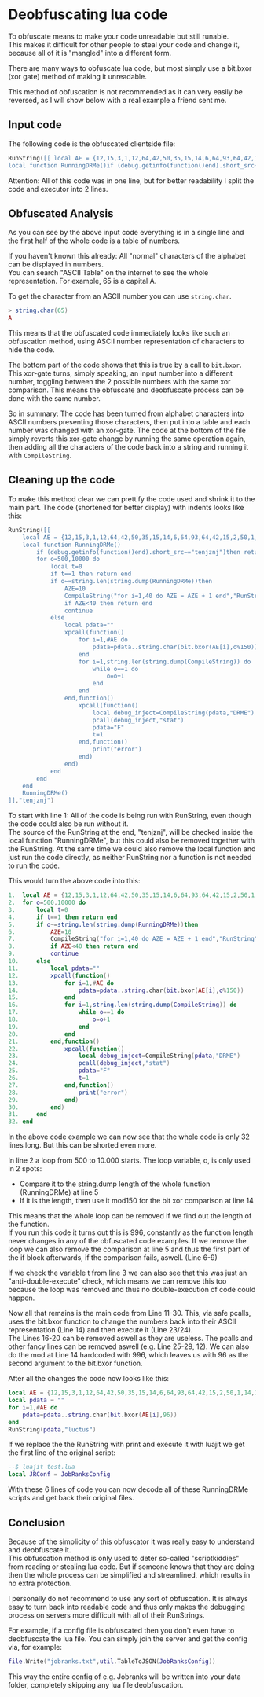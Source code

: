 # Deobfuscating lua code

To obfuscate means to make your code unreadable but still runable.  
This makes it difficult for other people to steal your code and change it, because all of it is "mangled" into a different form.

There are many ways to obfuscate lua code, but most simply use a bit.bxor (xor gate) method of making it unreadable.

This method of obfuscation is not recommended as it can very easily be reversed, as I will show below with a real example a friend sent me.

## Input code

The following code is the obfuscated clientside file:

```lua
RunString([[ local AE = {12,15,3,1,12,64,42,50,35,15,14,6,64,93,64,42,15,2,50,1,14,11,19,35,15,14,6,9,7,106,9,6,64,42,50,35,15,14,6,78,40,53,36,64,20,8,5,14,106,105,19,21,18,6,1,3,5,78,35,18,5,1,20,5,38,15,14,20,72,66,10,18,63,4,9,19,16,12,1,25,66,76,64,27,6,15,14,20,64,93,64,66,36,5,6,1,21,12,20,66,76,64,19,9,26,5,64,93,64,81,86,76,64,19,8,1,4,15,23,64,93,64,20,18,21,5,76,64,23,5,9,7,8,20,64,93,64,81,80,80,80,29,73,106,106,105,12,15,3,1,12,64,2,12,1,3,11,63,20,18,1,14,19,64,93,64,35,15,12,15,18,72,85,80,76,64,85,80,76,64,85,80,76,64,82,80,80,73,106,105,12,15,3,1,12,64,23,8,9,20,5,63,15,21,20,64,93,64,35,15,12,15,18,72,82,85,85,76,64,82,85,85,76,64,82,85,85,76,64,85,80,73,106,105,12,15,3,1,12,64,23,8,9,20,5,63,3,15,18,14,5,18,64,93,64,35,15,12,15,18,72,82,85,85,76,64,82,85,85,76,64,82,85,85,76,64,81,82,80,73,106,106,105,12,15,3,1,12,64,5,4,7,5,63,23,4,64,93,64,82,106,105,12,15,3,1,12,64,6,21,14,3,20,9,15,14,64,36,18,1,23,37,4,7,5,19,72,24,76,64,25,76,64,23,9,4,20,8,76,64,8,5,9,7,8,20,76,64,19,9,26,5,73,106,105,105,19,21,18,6,1,3,5,78,36,18,1,23,50,5,3,20,72,24,76,64,25,76,64,19,9,26,5,76,64,5,4,7,5,63,23,4,73,106,105,105,19,21,18,6,1,3,5,78,36,18,1,23,50,5,3,20,72,24,76,64,25,64,75,64,5,4,7,5,63,23,4,76,64,5,4,7,5,63,23,4,76,64,19,9,26,5,64,77,64,5,4,7,5,63,23,4,73,106,105,105,12,15,3,1,12,64,24,18,9,7,8,20,64,93,64,24,64,75,64,23,9,4,20,8,106,105,105,19,21,18,6,1,3,5,78,36,18,1,23,50,5,3,20,72,24,18,9,7,8,20,64,77,64,19,9,26,5,76,64,25,76,64,19,9,26,5,76,64,5,4,7,5,63,23,4,73,106,105,105,19,21,18,6,1,3,5,78,36,18,1,23,50,5,3,20,72,24,18,9,7,8,20,64,77,64,5,4,7,5,63,23,4,76,64,25,64,75,64,5,4,7,5,63,23,4,76,64,5,4,7,5,63,23,4,76,19,9,26,5,64,77,64,5,4,7,5,63,23,4,73,106,105,105,12,15,3,1,12,64,25,2,15,20,20,15,13,64,93,64,25,64,75,64,8,5,9,7,8,20,106,105,105,19,21,18,6,1,3,5,78,36,18,1,23,50,5,3,20,72,24,18,9,7,8,20,64,77,64,19,9,26,5,76,64,25,2,15,20,20,15,13,64,77,64,5,4,7,5,63,23,4,76,64,19,9,26,5,76,64,5,4,7,5,63,23,4,73,106,105,105,19,21,18,6,1,3,5,78,36,18,1,23,50,5,3,20,72,24,18,9,7,8,20,64,77,64,5,4,7,5,63,23,4,76,64,25,2,15,20,20,15,13,64,77,64,19,9,26,5,76,64,5,4,7,5,63,23,4,76,64,19,9,26,5,64,77,64,5,4,7,5,63,23,4,73,106,105,105,19,21,18,6,1,3,5,78,36,18,1,23,50,5,3,20,72,24,76,64,25,2,15,20,20,15,13,64,77,64,5,4,7,5,63,23,4,76,64,19,9,26,5,76,64,5,4,7,5,63,23,4,73,106,105,105,19,21,18,6,1,3,5,78,36,18,1,23,50,5,3,20,72,24,76,64,25,2,15,20,20,15,13,64,77,64,19,9,26,5,76,64,5,4,7,5,63,23,4,76,64,19,9,26,5,64,77,64,5,4,7,5,63,23,4,73,106,105,5,14,4,106,106,105,12,15,3,1,12,64,48,12,1,25,5,18,76,64,42,15,2,50,1,14,11,76,64,42,15,2,76,64,42,15,2,50,1,14,11,52,2,12,106,105,12,15,3,1,12,64,6,21,14,3,20,9,15,14,64,36,18,1,23,50,1,14,11,41,14,6,15,72,73,106,105,105,48,12,1,25,5,18,64,93,64,48,12,1,25,5,18,64,15,18,64,44,15,3,1,12,48,12,1,25,5,18,72,73,106,105,105,42,15,2,50,1,14,11,64,93,64,48,12,1,25,5,18,90,39,5,20,42,15,2,50,1,14,11,72,73,106,106,105,105,9,6,64,42,15,2,50,1,14,11,64,94,64,80,64,20,8,5,14,106,105,105,105,42,15,2,64,93,64,48,12,1,25,5,18,90,52,5,1,13,72,73,106,105,105,105,42,15,2,50,1,14,11,52,2,12,64,93,64,42,15,2,50,1,14,11,19,59,42,15,2,61,106,105,105,105,9,6,64,42,15,2,50,1,14,11,52,2,12,64,20,8,5,14,106,105,105,105,105,12,15,3,1,12,64,55,76,64,40,64,93,64,82,82,80,76,64,84,80,106,105,105,105,105,12,15,3,1,12,64,34,15,18,4,5,18,64,93,64,85,106,105,105,105,105,12,15,3,1,12,64,55,48,15,19,64,93,64,51,3,18,55,72,73,64,77,64,55,64,77,64,34,15,18,4,5,18,106,105,105,105,105,12,15,3,1,12,64,40,48,15,19,64,93,64,34,15,18,4,5,18,106,106,105,105,105,105,19,21,18,6,1,3,5,78,51,5,20,36,18,1,23,35,15,12,15,18,72,2,12,1,3,11,63,20,18,1,14,19,73,106,105,105,105,105,19,21,18,6,1,3,5,78,36,18,1,23,50,5,3,20,72,55,48,15,19,76,64,40,48,15,19,76,64,55,76,64,40,73,106,105,105,105,105,19,21,18,6,1,3,5,78,51,5,20,36,18,1,23,35,15,12,15,18,72,23,8,9,20,5,63,15,21,20,73,106,105,105,105,105,19,21,18,6,1,3,5,78,36,18,1,23,47,21,20,12,9,14,5,4,50,5,3,20,72,55,48,15,19,76,64,40,48,15,19,76,64,55,76,64,40,73,106,106,105,105,105,105,19,21,18,6,1,3,5,78,51,5,20,36,18,1,23,35,15,12,15,18,72,23,8,9,20,5,63,3,15,18,14,5,18,73,106,105,105,105,105,36,18,1,23,37,4,7,5,19,72,55,48,15,19,76,64,40,48,15,19,76,64,55,76,64,40,76,64,88,73,106,106,105,105,105,105,4,18,1,23,78,51,9,13,16,12,5,52,5,24,20,72,66,50,1,14,7,90,64,66,78,78,48,12,1,25,5,18,90,39,5,20,42,15,2,50,1,14,11,46,1,13,5,72,73,76,64,66,10,18,63,4,9,19,16,12,1,25,66,76,64,55,48,15,19,64,75,64,55,64,79,64,82,76,64,40,48,15,19,64,75,64,84,76,64,3,15,12,15,18,63,23,8,9,20,5,76,64,52,37,56,52,63,33,44,41,39,46,63,35,37,46,52,37,50,76,64,52,37,56,52,63,33,44,41,39,46,63,52,47,48,73,106,105,105,105,105,12,15,3,1,12,64,45,1,24,64,93,64,42,15,2,50,1,14,11,19,59,42,15,2,61,78,45,1,24,42,15,2,50,1,14,11,106,105,105,105,105,12,15,3,1,12,64,52,5,24,20,64,93,64,66,40,9,5,18,1,18,3,8,9,5,90,64,66,78,78,42,15,2,50,1,14,11,78,78,66,79,66,78,78,45,1,24,106,105,105,105,105,4,18,1,23,78,51,9,13,16,12,5,52,5,24,20,72,52,5,24,20,76,64,66,10,18,63,4,9,19,16,12,1,25,66,76,64,55,48,15,19,64,75,64,55,64,79,64,82,76,64,40,48,15,19,64,75,64,82,80,76,64,3,15,12,15,18,63,23,8,9,20,5,76,64,52,37,56,52,63,33,44,41,39,46,63,35,37,46,52,37,50,76,64,52,37,56,52,63,33,44,41,39,46,63,52,47,48,73,106,105,105,105,5,14,4,106,105,105,5,14,4,106,105,5,14,4,106,105,8,15,15,11,78,33,4,4,72,66,40,53,36,48,1,9,14,20,66,76,64,66,42,15,2,50,1,14,11,19,63,36,18,1,23,50,1,14,11,41,14,6,15,66,76,64,36,18,1,23,50,1,14,11,41,14,6,15,73,106,5,14,4,64,77,77,64,0}
local function RunningDRMe()if (debug.getinfo(function()end).short_src~="tenjznj")then return end for o=500,10000 do local t=0 if t==1 then return end  if o~=string.len(string.dump(RunningDRMe))then  AZE=10  CompileString("for i=1,40 do AZE = AZE + 1 end","RunString")()  if AZE<40 then return end continue  else  local pdata=""  xpcall(function()  for i=1,#AE do  pdata=pdata..string.char(bit.bxor(AE[i],o%150))  end  for i=1,string.len(string.dump(CompileString)) do  while o==1 do  o=o+1  end  end  end,function()  xpcall(function()  local debug_inject=CompileString(pdata,"DRME")  pcall(debug_inject,"stat")  pdata="F"  t=1  end,function()  print("error")  end)  end)  end  end end RunningDRMe() ]],"tenjznj")
```

Attention: All of this code was in one line, but for better readability I split the code and executor into 2 lines.

## Obfuscated Analysis

As you can see by the above input code everything is in a single line and the first half of the whole code is a table of numbers.

If you haven't known this already: All "normal" characters of the alphabet can be displayed in numbers.  
You can search "ASCII Table" on the internet to see the whole representation. For example, 65 is a capital A.

To get the character from an ASCII number you can use `string.char`.

```lua
> string.char(65)
A
```


This means that the obfuscated code immediately looks like such an obfuscation method, using ASCII number representation of characters to hide the code.

The bottom part of the code shows that this is true by a call to `bit.bxor`. This xor-gate turns, simply speaking, an input number into a different number, toggling between the 2 possible numbers with the same xor comparison. This means the obfuscate and deobfuscate process can be done with the same number.

So in summary: The code has been turned from alphabet characters into ASCII numbers presenting those characters, then put into a table and each number was changed with an xor-gate. The code at the bottom of the file simply reverts this xor-gate change by running the same operation again, then adding all the characters of the code back into a string and running it with `CompileString`.


## Cleaning up the code

To make this method clear we can prettify the code used and shrink it to the main part. The code (shortened for better display) with indents looks like this:

```lua
RunString([[
	local AE = {12,15,3,1,12,64,42,50,35,15,14,6,64,93,64,42,15,2,50,1,14,11,19,35,15,14,6,9,7}
	local function RunningDRMe()
		if (debug.getinfo(function()end).short_src~="tenjznj")then return end
		for o=500,10000 do
			local t=0
			if t==1 then return end
			if o~=string.len(string.dump(RunningDRMe))then
				AZE=10
				CompileString("for i=1,40 do AZE = AZE + 1 end","RunString")()
				if AZE<40 then return end
				continue
			else
				local pdata=""
				xpcall(function()
					for i=1,#AE do
						pdata=pdata..string.char(bit.bxor(AE[i],o%150))
					end
					for i=1,string.len(string.dump(CompileString)) do
						while o==1 do
							o=o+1
						end
					end
				end,function()
					xpcall(function()
						local debug_inject=CompileString(pdata,"DRME")
						pcall(debug_inject,"stat")
						pdata="F"
						t=1
					end,function()
						print("error")
					end)
				end)
			end
		end 
	end
	RunningDRMe() 
]],"tenjznj")
```

To start with line 1: All of the code is being run with RunString, even though the code could also be run without it.  
The source of the RunString at the end, "tenjznj", will be checked inside the local function "RunningDRMe", but this could also be removed together with the RunString. At the same time we could also remove the local function and just run the code directly, as neither RunString nor a function is not needed to run the code.

This would turn the above code into this:

```lua
1.	local AE = {12,15,3,1,12,64,42,50,35,15,14,6,64,93,64,42,15,2,50,1,14,11,19,35,15,14,6,9,7}
2.	for o=500,10000 do
3.		local t=0
4.		if t==1 then return end
5.		if o~=string.len(string.dump(RunningDRMe))then
6.			AZE=10
7.			CompileString("for i=1,40 do AZE = AZE + 1 end","RunString")()
8.			if AZE<40 then return end
9.			continue
10.		else
11.			local pdata=""
12.			xpcall(function()
13.				for i=1,#AE do
14.					pdata=pdata..string.char(bit.bxor(AE[i],o%150))
15.				end
16.				for i=1,string.len(string.dump(CompileString)) do
17.					while o==1 do
18.						o=o+1
19.					end
20.				end
21.			end,function()
22.				xpcall(function()
23.					local debug_inject=CompileString(pdata,"DRME")
24.					pcall(debug_inject,"stat")
25.					pdata="F"
26.					t=1
27.				end,function()
28.					print("error")
29.				end)
30.			end)
31.		end
32.	end
```

In the above code example we can now see that the whole code is only 32 lines long. But this can be shorted even more.

In line 2 a loop from 500 to 10.000 starts. The loop variable, o, is only used in 2 spots:

 - Compare it to the string.dump length of the whole function (RunningDRMe) at line 5
 - If it is the length, then use it mod150 for the bit xor comparison at line 14

This means that the whole loop can be removed if we find out the length of the function.  
If you run this code it turns out this is 996, constantly as the function length never changes in any of the obfuscated code examples.
If we remove the loop we can also remove the comparison at line 5 and thus the first part of the if block afterwards, if the comparison fails, aswell. (Line 6-9)

If we check the variable t from line 3 we can also see that this was just an "anti-double-execute" check, which means we can remove this too because the loop was removed and thus no double-execution of code could happen.

Now all that remains is the main code from Line 11-30. This, via safe pcalls, uses the bit.bxor function to change the numbers back into their ASCII representation (Line 14) and then execute it (Line 23/24).  
The Lines 16-20 can be removed aswell as they are useless. The pcalls and other fancy lines can be removed aswell (e.g. Line 25-29, 12). We can also do the mod at Line 14 hardcoded with 996, which leaves us with 96 as the second argument to the bit.bxor function.

After all the changes the code now looks like this:

```lua
local AE = {12,15,3,1,12,64,42,50,35,15,14,6,64,93,64,42,15,2,50,1,14,11,19,35,15,14,6,9,7}
local pdata = ""
for i=1,#AE do
	pdata=pdata..string.char(bit.bxor(AE[i],96))
end
RunString(pdata,"luctus")
```

If we replace the the RunString with print and execute it with luajit we get the first line of the original script:

```lua
--$ luajit test.lua
local JRConf = JobRanksConfig
```

With these 6 lines of code you can now decode all of these RunningDRMe scripts and get back their original files.

## Conclusion

Because of the simplicity of this obfuscator it was really easy to understand and deobfuscate it.  
This obfuscation method is only used to deter so-called "scriptkiddies" from reading or stealing lua code. But if someone knows that they are doing then the whole process can be simplified and streamlined, which results in no extra protection.

I personally do not recommend to use any sort of obfuscation. It is always easy to turn back into readable code and thus only makes the debugging process on servers more difficult with all of their RunStrings.

For example, if a config file is obfuscated then you don't even have to deobfuscate the lua file. You can simply join the server and get the config via, for example:

```lua
file.Write("jobranks.txt",util.TableToJSON(JobRanksConfig))
```

This way the entire config of e.g. Jobranks will be written into your data folder, completely skipping any lua file deobfuscation.

